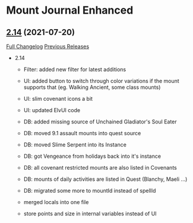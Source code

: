 # Mount Journal Enhanced

## [2.14](https://github.com/exochron/MountJournalEnhanced/tree/2.14) (2021-07-20)
[Full Changelog](https://github.com/exochron/MountJournalEnhanced/compare/2.13.1...2.14) [Previous Releases](https://github.com/exochron/MountJournalEnhanced/releases)

- 2.14  
    - Filter: added new filter for latest additions  
    - UI: added button to switch through color variations if the mount supports that (eg. Walking Ancient, some class mounts)  
    - UI: slim covenant icons a bit  
    - UI: updated ElvUI code  
    - DB: added missing source of Unchained Gladiator's Soul Eater  
    - DB: moved 9.1 assault mounts into quest source  
    - DB: moved Slime Serpent into its Instance  
    - DB: got Vengeance from holidays back into it's instance  
    - DB: all covenant restricted mounts are also listed in Covenants  
    - DB:  mounts of daily activities are listed in Quest (Blanchy, Maeli ...)  
    - DB: migrated some more to mountId instead of spellId  
    - merged locals into one file  
    - store points and size in internal variables instead of UI  